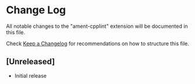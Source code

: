 # Change Log

All notable changes to the "ament-cpplint" extension will be documented in this file.

Check [Keep a Changelog](http://keepachangelog.com/) for recommendations on how to structure this file.

## [Unreleased]

- Initial release